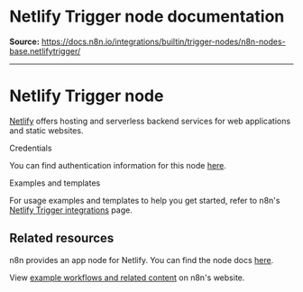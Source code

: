 # Netlify Trigger node documentation

**Source:** https://docs.n8n.io/integrations/builtin/trigger-nodes/n8n-nodes-base.netlifytrigger/

---

# Netlify Trigger node

[Netlify](https://netlify.com/) offers hosting and serverless backend services for web applications and static websites.

Credentials

You can find authentication information for this node [here](../../credentials/netlify/).

Examples and templates

For usage examples and templates to help you get started, refer to n8n's [Netlify Trigger integrations](https://n8n.io/integrations/netlify-trigger/) page.

## Related resources

n8n provides an app node for Netlify. You can find the node docs [here](../../app-nodes/n8n-nodes-base.netlify/).

View [example workflows and related content](https://n8n.io/integrations/netlify/) on n8n's website.
